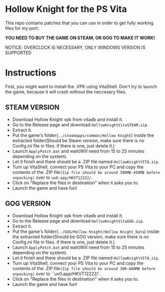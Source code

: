 # Hollow Knight for the PS Vita
This repo contains patches that you can use in order to get fully working files for my port.

**YOU NEED TO BUY THE GAME ON STEAM, OR GOG TO MAKE IT WORK!**

NOTICE: OVERCLOCK IS NECESSARY, ONLY WINDOWS VERSION IS SUPPORTED

# Instructions
First, you might want to install the .VPK using VitaShell. Don't try to launch the game, because it will crash without the neccesary files.

## STEAM VERSION
- Download Hollow Knight vpk from vitadb and install it.
- Go to the Release page and download ``HollowKnightVitaSTEAM.zip``.
- Extract it.
- Put the game's folder(```../steamapps/common/Hollow Knight```) inside the extracted folder(Should be Steam version, make sure there is no Config.ini file in files. if there is one, just delete it.)
- Launch ``ApplyPatch.bat`` and wait(Will need from 15 to 25 minutes depending on the system).
- Let it finish and there should be a .ZIP file named ``HollowKnightVITA.zip``.
- Turn up VitaShell, connect your PS Vita to your PC and copy the contents of the .ZIP file```(Zip file should be around 390MB-450MB before unpacking)``` over to ``ux0:app/HKVT12222/``.
- Click on "Replace the files in destination" when it asks you to.
- Launch the game and have fun!

## GOG VERSION
- Download Hollow Knight vpk from vitadb and install it.
- Go to the Release page and download ``HollowKnightVitaGOG.zip``.
- Extract it.
- Put the game's folder(```../GOG/Hollow Knight/Hollow Knight_Data```) inside the extracted folder(Should be GOG version, make sure there is no Config.ini file in files. if there is one, just delete it.)
- Launch ``ApplyPatch.bat`` and wait(Will need from 15 to 25 minutes depending on the system).
- Let it finish and there should be a .ZIP file named ``HollowKnightVITA.zip``.
- Turn up VitaShell, connect your PS Vita to your PC and copy the contents of the .ZIP file```(Zip file should be around 300-400MB before unpacking)``` over to ``ux0:app/HKVT12222/`.
- Click on "Replace the files in destination" when it asks you to.
- Launch the game and have fun!
